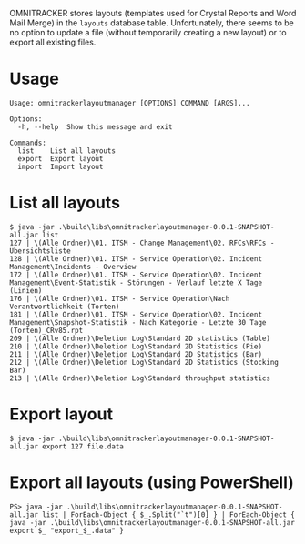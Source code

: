 OMNITRACKER stores layouts (templates used for Crystal Reports and Word Mail Merge) in the `layouts` database table. Unfortunately, there seems to be no option to update a file (without temporarily creating a new layout) or to export all existing files.

# Usage
```
Usage: omnitrackerlayoutmanager [OPTIONS] COMMAND [ARGS]...

Options:
  -h, --help  Show this message and exit

Commands:
  list    List all layouts
  export  Export layout
  import  Import layout
```

# List all layouts
```
$ java -jar .\build\libs\omnitrackerlayoutmanager-0.0.1-SNAPSHOT-all.jar list
127	| \(Alle Ordner)\01. ITSM - Change Management\02. RFCs\RFCs - Übersichtsliste
128	| \(Alle Ordner)\01. ITSM - Service Operation\02. Incident Management\Incidents - Overview
172	| \(Alle Ordner)\01. ITSM - Service Operation\02. Incident Management\Event-Statistik - Störungen - Verlauf letzte X Tage (Linien)
176	| \(Alle Ordner)\01. ITSM - Service Operation\Nach Verantwortlichkeit (Torten)
181	| \(Alle Ordner)\01. ITSM - Service Operation\02. Incident Management\Snapshot-Statistik - Nach Kategorie - Letzte 30 Tage (Torten)_CRv85.rpt
209	| \(Alle Ordner)\Deletion Log\Standard 2D statistics (Table)
210	| \(Alle Ordner)\Deletion Log\Standard 2D Statistics (Pie)
211	| \(Alle Ordner)\Deletion Log\Standard 2D Statistics (Bar)
212	| \(Alle Ordner)\Deletion Log\Standard 2D Statistics (Stocking Bar)
213	| \(Alle Ordner)\Deletion Log\Standard throughput statistics
```

# Export layout
```
$ java -jar .\build\libs\omnitrackerlayoutmanager-0.0.1-SNAPSHOT-all.jar export 127 file.data
```

# Export all layouts (using PowerShell)
```
PS> java -jar .\build\libs\omnitrackerlayoutmanager-0.0.1-SNAPSHOT-all.jar list | ForEach-Object { $_.Split("`t")[0] } | ForEach-Object { java -jar .\build\libs\omnitrackerlayoutmanager-0.0.1-SNAPSHOT-all.jar export $_ "export_$_.data" }
```